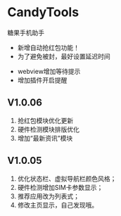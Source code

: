 # CandyTools
糖果手机助手

- 新增自动抢红包功能！
- 为了避免被封，最好设置延迟时间
* webview增加等待提示
* 增加插件开启提醒

## V1.0.06
1. 抢红包模块优化更新
2. 硬件检测模块排版优化
3. 增加“最新资讯”模块

## V1.0.05
1. 优化状态栏、虚拟导航栏颜色风格；
2. 硬件检测增加SIM卡参数显示；
3. 推荐应用改为列表式；
4. 修改主页显示，自己发现哦。

